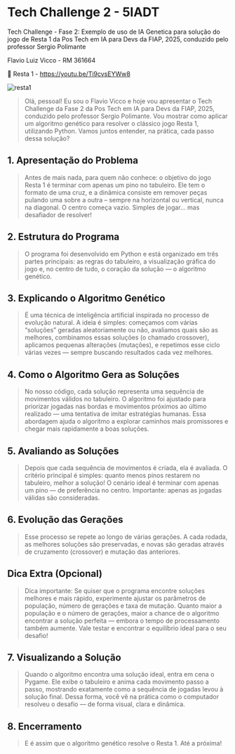 # Tech Challenge 2 - 5IADT
Tech Challenge - Fase 2: Exemplo de uso de IA Genetica para solução do jogo de Resta 1
da Pos Tech em IA para Devs da FIAP, 2025, conduzido pelo professor Sergio Polimante

Flavio Luiz Vicco - RM 361664

🧩 Resta 1 - https://youtu.be/Ti9cvsEYWw8

![resta1](https://github.com/user-attachments/assets/3ef28afd-e988-4259-843b-45460c62706a)

> Olá, pessoal! Eu sou o Flavio Vicco e hoje vou apresentar o Tech Challenge da Fase 2 da Pos Tech em IA para Devs da FIAP, 2025, conduzido pelo professor Sergio Polimante.
Vou mostrar como aplicar um algoritmo genético para resolver o clássico jogo Resta 1, utilizando Python. Vamos juntos entender, na prática, cada passo dessa solução?

## 1. Apresentação do Problema
> Antes de mais nada, para quem não conhece: o objetivo do jogo Resta 1 é terminar com apenas um pino no tabuleiro. Ele tem o formato de uma cruz, e a dinâmica consiste em remover peças pulando uma sobre a outra – sempre na horizontal ou vertical, nunca na diagonal. O centro começa vazio. Simples de jogar… mas desafiador de resolver!

## 2. Estrutura do Programa
> O programa foi desenvolvido em Python e está organizado em três partes principais: as regras do tabuleiro, a visualização gráfica do jogo e, no centro de tudo, o coração da solução — o algoritmo genético.

## 3. Explicando o Algoritmo Genético
> É uma técnica de inteligência artificial inspirada no processo de evolução natural. A ideia é simples: começamos com várias “soluções” geradas aleatoriamente ou não, avaliamos quais são as melhores, combinamos essas soluções (o chamado crossover), aplicamos pequenas alterações (mutações), e repetimos esse ciclo várias vezes — sempre buscando resultados cada vez melhores.

## 4. Como o Algoritmo Gera as Soluções
> No nosso código, cada solução representa uma sequência de movimentos válidos no tabuleiro.
O algoritmo foi ajustado para priorizar jogadas nas bordas e movimentos próximos ao último realizado — uma tentativa de imitar estratégias humanas.
Essa abordagem ajuda o algoritmo a explorar caminhos mais promissores e chegar mais rapidamente a boas soluções.

## 5. Avaliando as Soluções
> Depois que cada sequência de movimentos é criada, ela é avaliada.
O critério principal é simples: quanto menos pinos restarem no tabuleiro, melhor a solução!
O cenário ideal é terminar com apenas um pino — de preferência no centro.
Importante: apenas as jogadas válidas são consideradas.

## 6. Evolução das Gerações
> Esse processo se repete ao longo de várias gerações.
A cada rodada, as melhores soluções são preservadas, e novas são geradas através de cruzamento (crossover) e mutação das anteriores.

## Dica Extra (Opcional)
> Dica importante:
Se quiser que o programa encontre soluções melhores e mais rápido, experimente ajustar os parâmetros de população, número de gerações e taxa de mutação.
Quanto maior a população e o número de gerações, maior a chance de o algoritmo encontrar a solução perfeita — embora o tempo de processamento também aumente.
Vale testar e encontrar o equilíbrio ideal para o seu desafio!

## 7. Visualizando a Solução
> Quando o algoritmo encontra uma solução ideal, entra em cena o Pygame.
Ele exibe o tabuleiro e anima cada movimento passo a passo, mostrando exatamente como a sequência de jogadas levou à solução final.
Dessa forma, você vê na prática como o computador resolveu o desafio — de forma visual, clara e dinâmica.

## 8. Encerramento
> E é assim que o algoritmo genético resolve o Resta 1. Até a próxima!
